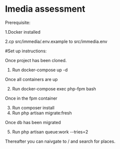 # Imedia assessment

Prerequisite:

1.Docker installed

2.cp src/immedia/.env.example to src/immedia.env


#Set up instructions:

Once project has been cloned.

1. Run docker-compose up -d

Once all containers are up

2. Run docker-compose exec php-fpm bash

Once in the fpm container

3. Run composer install
4. Run php artisan migrate:fresh

Once db has been migrated

5. Run php artisan queue:work --tries=2

Thereafter you can naivgate to / and search for places.
